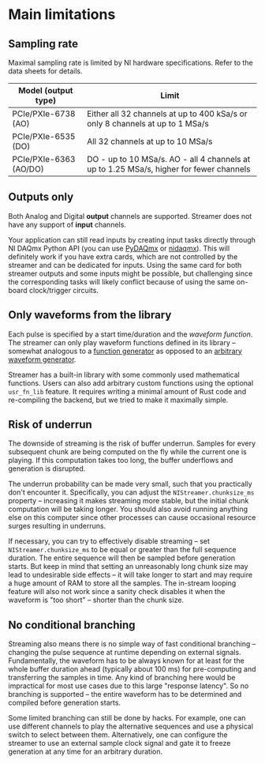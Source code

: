 # Main limitations

## Sampling rate

Maximal sampling rate is limited by NI hardware specifications. Refer to the data sheets for details.
  
  | Model (output type)    | Limit                                                                                   |
  |------------------------|-----------------------------------------------------------------------------------------|
  | PCIe/PXIe-6738 (AO)    | Either all 32 channels at up to 400 kSa/s or only 8 channels at up to 1 MSa/s           |
  | PCIe/PXIe-6535 (DO)    | All 32 channels at up to 10 MSa/s                                                       |
  | PCIe/PXIe-6363 (AO/DO) | DO - up to 10 MSa/s. AO - all 4 channels at up to 1.25 MSa/s, higher for fewer channels |

## Outputs only

Both Analog and Digital **output** channels are supported. Streamer does not have any support of **input** channels.

Your application can still read inputs by creating input tasks directly through NI DAQmx Python API (you can use [PyDAQmx](https://pythonhosted.org/PyDAQmx/) or [nidaqmx](https://nidaqmx-python.readthedocs.io/en/stable/)). This will definitely work if you have extra cards, which are not controlled by the streamer and can be dedicated for inputs. Using the same card for both streamer outputs and some inputs might be possible, but challenging since the corresponding tasks will likely conflict because of using the same on-board clock/trigger circuits.

## Only waveforms from the library

Each pulse is specified by a start time/duration and the _waveform function_. The streamer can only play waveform functions defined in its library – somewhat analogous to a [function generator](https://en.wikipedia.org/wiki/Function_generator) as opposed to an [arbitrary waveform generator](https://en.wikipedia.org/wiki/Arbitrary_waveform_generator). 

Streamer has a built-in library with some commonly used mathematical functions. Users can also add arbitrary custom functions using the optional `usr_fn_lib` feature. It requires writing a minimal amount of Rust code and re-compiling the backend, but we tried to make it maximally simple.

## Risk of underrun

The downside of streaming is the risk of buffer underrun. Samples for every subsequent chunk are being computed on the fly while the current one is playing. If this computation takes too long, the buffer underflows and generation is disrupted.

The underrun probability can be made very small, such that you practically don't encounter it. Specifically, you can adjust the `NIStreamer.chunksize_ms` property – increasing it makes streaming more stable, but the initial chunk computation will be taking longer. You should also avoid running anything else on this computer since other processes can cause occasional resource surges resulting in underruns.

If necessary, you can try to effectively disable streaming – set `NIStreamer.chunksize_ms` to be equal or greater than the full sequence duration. The entire sequence will then be sampled before generation starts. But keep in mind that setting an unreasonably long chunk size may lead to undesirable side effects – it will take longer to start and may require a huge amount of RAM to store all the samples. The in-stream looping feature will also not work since a sanity check disables it when the waveform is "too short" – shorter than the chunk size.

## No conditional branching

Streaming also means there is no simple way of fast conditional branching – changing the pulse sequence at runtime depending on external signals. Fundamentally, the waveform has to be always known for at least for the whole buffer duration ahead (typically about 100 ms) for pre-computing and transferring the samples in time. Any kind of branching here would be impractical for most use cases due to this large "response latency". So no branching is supported – the entire waveform has to be determined and compiled before generation starts.

Some limited branching can still be done by hacks. For example, one can use different channels to play the alternative sequences and use a physical switch to select between them. Alternatively, one can configure the streamer to use an external sample clock signal and gate it to freeze generation at any time for an arbitrary duration. 

